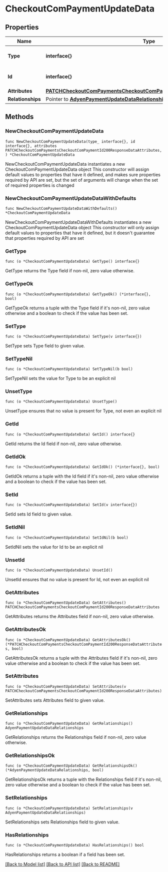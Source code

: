 # CheckoutComPaymentUpdateData

## Properties

Name | Type | Description | Notes
------------ | ------------- | ------------- | -------------
**Type** | **interface{}** | The resource&#39;s type | 
**Id** | **interface{}** | The resource&#39;s id | 
**Attributes** | [**PATCHCheckoutComPaymentsCheckoutComPaymentId200ResponseDataAttributes**](PATCHCheckoutComPaymentsCheckoutComPaymentId200ResponseDataAttributes.md) |  | 
**Relationships** | Pointer to [**AdyenPaymentUpdateDataRelationships**](AdyenPaymentUpdateDataRelationships.md) |  | [optional] 

## Methods

### NewCheckoutComPaymentUpdateData

`func NewCheckoutComPaymentUpdateData(type_ interface{}, id interface{}, attributes PATCHCheckoutComPaymentsCheckoutComPaymentId200ResponseDataAttributes, ) *CheckoutComPaymentUpdateData`

NewCheckoutComPaymentUpdateData instantiates a new CheckoutComPaymentUpdateData object
This constructor will assign default values to properties that have it defined,
and makes sure properties required by API are set, but the set of arguments
will change when the set of required properties is changed

### NewCheckoutComPaymentUpdateDataWithDefaults

`func NewCheckoutComPaymentUpdateDataWithDefaults() *CheckoutComPaymentUpdateData`

NewCheckoutComPaymentUpdateDataWithDefaults instantiates a new CheckoutComPaymentUpdateData object
This constructor will only assign default values to properties that have it defined,
but it doesn't guarantee that properties required by API are set

### GetType

`func (o *CheckoutComPaymentUpdateData) GetType() interface{}`

GetType returns the Type field if non-nil, zero value otherwise.

### GetTypeOk

`func (o *CheckoutComPaymentUpdateData) GetTypeOk() (*interface{}, bool)`

GetTypeOk returns a tuple with the Type field if it's non-nil, zero value otherwise
and a boolean to check if the value has been set.

### SetType

`func (o *CheckoutComPaymentUpdateData) SetType(v interface{})`

SetType sets Type field to given value.


### SetTypeNil

`func (o *CheckoutComPaymentUpdateData) SetTypeNil(b bool)`

 SetTypeNil sets the value for Type to be an explicit nil

### UnsetType
`func (o *CheckoutComPaymentUpdateData) UnsetType()`

UnsetType ensures that no value is present for Type, not even an explicit nil
### GetId

`func (o *CheckoutComPaymentUpdateData) GetId() interface{}`

GetId returns the Id field if non-nil, zero value otherwise.

### GetIdOk

`func (o *CheckoutComPaymentUpdateData) GetIdOk() (*interface{}, bool)`

GetIdOk returns a tuple with the Id field if it's non-nil, zero value otherwise
and a boolean to check if the value has been set.

### SetId

`func (o *CheckoutComPaymentUpdateData) SetId(v interface{})`

SetId sets Id field to given value.


### SetIdNil

`func (o *CheckoutComPaymentUpdateData) SetIdNil(b bool)`

 SetIdNil sets the value for Id to be an explicit nil

### UnsetId
`func (o *CheckoutComPaymentUpdateData) UnsetId()`

UnsetId ensures that no value is present for Id, not even an explicit nil
### GetAttributes

`func (o *CheckoutComPaymentUpdateData) GetAttributes() PATCHCheckoutComPaymentsCheckoutComPaymentId200ResponseDataAttributes`

GetAttributes returns the Attributes field if non-nil, zero value otherwise.

### GetAttributesOk

`func (o *CheckoutComPaymentUpdateData) GetAttributesOk() (*PATCHCheckoutComPaymentsCheckoutComPaymentId200ResponseDataAttributes, bool)`

GetAttributesOk returns a tuple with the Attributes field if it's non-nil, zero value otherwise
and a boolean to check if the value has been set.

### SetAttributes

`func (o *CheckoutComPaymentUpdateData) SetAttributes(v PATCHCheckoutComPaymentsCheckoutComPaymentId200ResponseDataAttributes)`

SetAttributes sets Attributes field to given value.


### GetRelationships

`func (o *CheckoutComPaymentUpdateData) GetRelationships() AdyenPaymentUpdateDataRelationships`

GetRelationships returns the Relationships field if non-nil, zero value otherwise.

### GetRelationshipsOk

`func (o *CheckoutComPaymentUpdateData) GetRelationshipsOk() (*AdyenPaymentUpdateDataRelationships, bool)`

GetRelationshipsOk returns a tuple with the Relationships field if it's non-nil, zero value otherwise
and a boolean to check if the value has been set.

### SetRelationships

`func (o *CheckoutComPaymentUpdateData) SetRelationships(v AdyenPaymentUpdateDataRelationships)`

SetRelationships sets Relationships field to given value.

### HasRelationships

`func (o *CheckoutComPaymentUpdateData) HasRelationships() bool`

HasRelationships returns a boolean if a field has been set.


[[Back to Model list]](../README.md#documentation-for-models) [[Back to API list]](../README.md#documentation-for-api-endpoints) [[Back to README]](../README.md)


